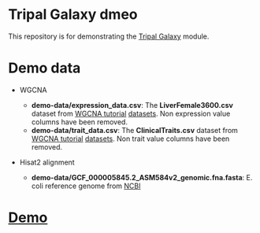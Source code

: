 # Tripal Galaxy dmeo

This repository is for demonstrating the [Tripal Galaxy](https://github.com/tripal/tripal_galaxy) module.

# Demo data

* WGCNA
    + **demo-data/expression_data.csv**: The **LiverFemale3600.csv** dataset from [WGCNA tutorial](https://labs.genetics.ucla.edu/horvath/CoexpressionNetwork/Rpackages/WGCNA/Tutorials/index.html) [datasets](https://labs.genetics.ucla.edu/horvath/CoexpressionNetwork/Rpackages/WGCNA/Tutorials/FemaleLiver-Data.zip). Non expression value columns have been removed. 
    + **demo-data/trait_data.csv**: The **ClinicalTraits.csv** dataset from [WGCNA tutorial](https://labs.genetics.ucla.edu/horvath/CoexpressionNetwork/Rpackages/WGCNA/Tutorials/index.html) [datasets](https://labs.genetics.ucla.edu/horvath/CoexpressionNetwork/Rpackages/WGCNA/Tutorials/FemaleLiver-Data.zip). Non trait value columns have been removed.
    
* Hisat2 alignment
    + **demo-data/GCF_000005845.2_ASM584v2_genomic.fna.fasta**: E. coli reference genome from [NCBI](ftp://ftp.ncbi.nlm.nih.gov/genomes/all/GCF/000/005/845/GCF_000005845.2_ASM584v2/GCF_000005845.2_ASM584v2_genomic.fna.gz)
    
# [Demo](https://github.com/MingChen0919/tripal_galaxy_demo/blob/master/tripal_galaxy_demo.md)

